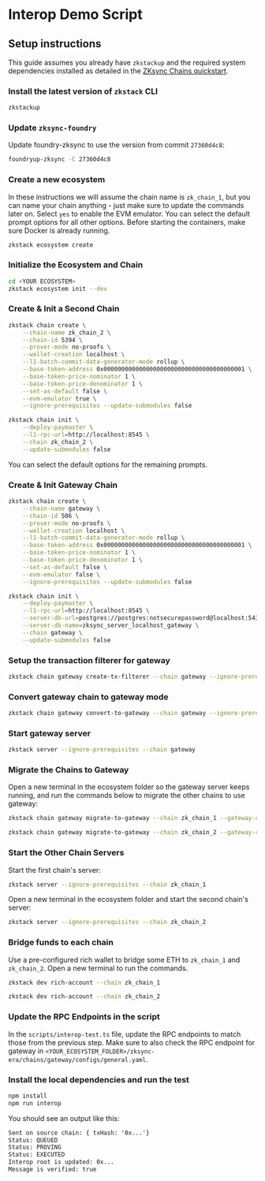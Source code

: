 # Interop Demo Script

## Setup instructions

This guide assumes you already have `zkstackup` and the required system dependencies installed as detailed in the [ZKsync Chains quickstart](https://docs.zksync.io/zk-stack/running/quickstart).

### Install the latest version of `zkstack` CLI

```bash
zkstackup
```

### Update `zksync-foundry`

Update foundry-zksync to use the version from commit `27360d4c8`:

```bash
foundryup-zksync -C 27360d4c8
```

### Create a new ecosystem

In these instructions we will assume the chain name is `zk_chain_1`, but you can name your chain anything - just make sure to update the commands later on.
Select `yes` to enable the EVM emulator.
You can select the default prompt options for all other options.
Before starting the containers, make sure Docker is already running.

```bash
zkstack ecosystem create
```

### Initialize the Ecosystem and Chain

```bash
cd <YOUR ECOSYSTEM>
zkstack ecosystem init --dev
```

### Create & Init a Second Chain

```bash
zkstack chain create \
    --chain-name zk_chain_2 \
    --chain-id 5394 \
    --prover-mode no-proofs \
    --wallet-creation localhost \
    --l1-batch-commit-data-generator-mode rollup \
    --base-token-address 0x0000000000000000000000000000000000000001 \
    --base-token-price-nominator 1 \
    --base-token-price-denominator 1 \
    --set-as-default false \
    --evm-emulator true \
    --ignore-prerequisites --update-submodules false 
```

```bash
zkstack chain init \
    --deploy-paymaster \
    --l1-rpc-url=http://localhost:8545 \
    --chain zk_chain_2 \
    --update-submodules false
```

You can select the default options for the remaining prompts.

### Create & Init Gateway Chain

```bash
zkstack chain create \
    --chain-name gateway \
    --chain-id 506 \
    --prover-mode no-proofs \
    --wallet-creation localhost \
    --l1-batch-commit-data-generator-mode rollup \
    --base-token-address 0x0000000000000000000000000000000000000001 \
    --base-token-price-nominator 1 \
    --base-token-price-denominator 1 \
    --set-as-default false \
    --evm-emulator false \
    --ignore-prerequisites --update-submodules false 
```

```bash
zkstack chain init \
    --deploy-paymaster \
    --l1-rpc-url=http://localhost:8545 \
    --server-db-url=postgres://postgres:notsecurepassword@localhost:5432 \
    --server-db-name=zksync_server_localhost_gateway \
    --chain gateway \
    --update-submodules false
```

### Setup the transaction filterer for gateway

```bash
zkstack chain gateway create-tx-filterer --chain gateway --ignore-prerequisites
```

### Convert gateway chain to gateway mode

```bash
zkstack chain gateway convert-to-gateway --chain gateway --ignore-prerequisites
```

### Start gateway server

```bash
zkstack server --ignore-prerequisites --chain gateway
```

### Migrate the Chains to Gateway

Open a new terminal in the ecosystem folder so the gateway server keeps running, and run the commands below to migrate the other chains to use gateway:

```bash
zkstack chain gateway migrate-to-gateway --chain zk_chain_1 --gateway-chain-name gateway
```

```bash
zkstack chain gateway migrate-to-gateway --chain zk_chain_2 --gateway-chain-name gateway
```

### Start the Other Chain Servers

Start the first chain's server:

```bash
zkstack server --ignore-prerequisites --chain zk_chain_1
```

Open a new terminal in the ecosystem folder and start the second chain's server:

```bash
zkstack server --ignore-prerequisites --chain zk_chain_2
```

### Bridge funds to each chain

Use a pre-configured rich wallet to bridge some ETH to `zk_chain_1` and `zk_chain_2`.
Open a new terminal to run the commands.

```bash
zkstack dev rich-account --chain zk_chain_1
```

```bash
zkstack dev rich-account --chain zk_chain_2
```

### Update the RPC Endpoints in the script

In the `scripts/interop-test.ts` file, update the RPC endpoints to match those from the previous step.
Make sure to also check the RPC endpoint for gateway in `<YOUR_ECOSYSTEM_FOLDER>/zksync-era/chains/gateway/configs/general.yaml`.

### Install the local dependencies and run the test

```bash
npm install
npm run interop
```

You should see an output like this:

```txt
Sent on source chain: { txHash: '0x...'}
Status: QUEUED
Status: PROVING
Status: EXECUTED
Interop root is updated: 0x...
Message is verified: true
```
